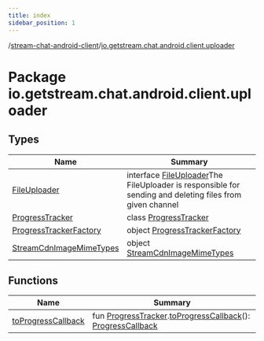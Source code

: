 ```yaml
---
title: index
sidebar_position: 1
---
```

/[stream-chat-android-client](../index.md)/[io.getstream.chat.android.client.uploader](index.md)  
  
  
  
# Package io.getstream.chat.android.client.uploader  
  
  
## Types  
  
|  Name |  Summary | 
|---|---|
| <a name="io.getstream.chat.android.client.uploader/FileUploader///PointingToDeclaration/"></a>[FileUploader](FileUploader/index.md)| <a name="io.getstream.chat.android.client.uploader/FileUploader///PointingToDeclaration/"></a>interface [FileUploader](FileUploader/index.md)The FileUploader is responsible for sending and deleting files from given channel|
| <a name="io.getstream.chat.android.client.uploader/ProgressTracker///PointingToDeclaration/"></a>[ProgressTracker](ProgressTracker/index.md)| <a name="io.getstream.chat.android.client.uploader/ProgressTracker///PointingToDeclaration/"></a>class [ProgressTracker](ProgressTracker/index.md)|
| <a name="io.getstream.chat.android.client.uploader/ProgressTrackerFactory///PointingToDeclaration/"></a>[ProgressTrackerFactory](ProgressTrackerFactory/index.md)| <a name="io.getstream.chat.android.client.uploader/ProgressTrackerFactory///PointingToDeclaration/"></a>object [ProgressTrackerFactory](ProgressTrackerFactory/index.md)|
| <a name="io.getstream.chat.android.client.uploader/StreamCdnImageMimeTypes///PointingToDeclaration/"></a>[StreamCdnImageMimeTypes](StreamCdnImageMimeTypes/index.md)| <a name="io.getstream.chat.android.client.uploader/StreamCdnImageMimeTypes///PointingToDeclaration/"></a>object [StreamCdnImageMimeTypes](StreamCdnImageMimeTypes/index.md)|
  
  
## Functions  
  
|  Name |  Summary | 
|---|---|
| <a name="io.getstream.chat.android.client.uploader//toProgressCallback/io.getstream.chat.android.client.uploader.ProgressTracker#/PointingToDeclaration/"></a>[toProgressCallback](toProgressCallback.md)| <a name="io.getstream.chat.android.client.uploader//toProgressCallback/io.getstream.chat.android.client.uploader.ProgressTracker#/PointingToDeclaration/"></a>fun [ProgressTracker](ProgressTracker/index.md).[toProgressCallback](toProgressCallback.md)(): [ProgressCallback](../io.getstream.chat.android.client.utils/ProgressCallback/index.md)|

